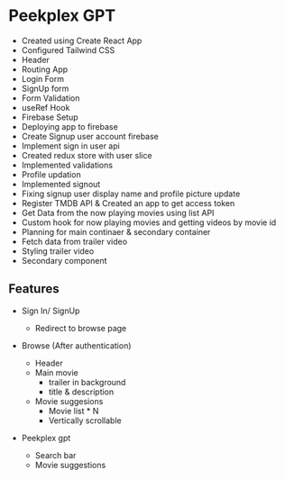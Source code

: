 # Peekplex GPT

- Created using Create React App
- Configured Tailwind CSS
- Header
- Routing App
- Login Form
- SignUp form
- Form Validation
- useRef Hook
- Firebase Setup
- Deploying app to firebase
- Create Signup user account firebase
- Implement sign in user api
- Created redux store with user slice
- Implemented validations
- Profile updation
- Implemented signout
- Fixing signup user display name and profile picture update
- Register TMDB API & Created an app to get access token
- Get Data from the now playing movies using list API
- Custom hook for now playing movies and getting videos by movie id
- Planning for main continaer & secondary container
- Fetch data from trailer video
- Styling trailer video
- Secondary component


## Features
- Sign In/ SignUp
    - Redirect to browse page
- Browse (After authentication)
    - Header
    - Main movie
        - trailer in background
        - title & description
    - Movie suggesions
        - Movie list * N
        - Vertically scrollable

- Peekplex gpt
    - Search bar
    - Movie suggestions
